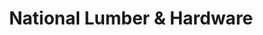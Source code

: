 ---
title: "National Lumber & Hardware"
url: /carolina/national-lumber-und-hardware/
shop: Eisenwaren
---